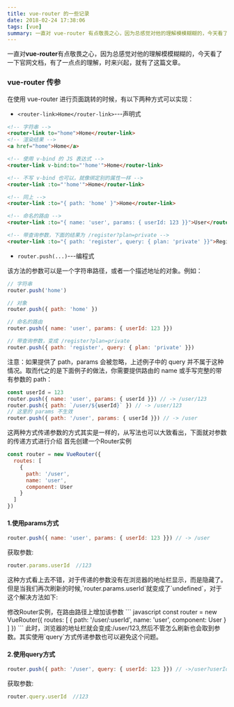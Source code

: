 ```yaml
---
title: vue-router 的一些记录
date: 2018-02-24 17:38:06
tags: [vue]
summary: 一直对 vue-router 有点敬畏之心，因为总感觉对他的理解模模糊糊的，今天看了一下官网文档，有了一点点的理解，时来兴起，就有了这篇文章。
---
```

一直对**vue-router**有点敬畏之心，因为总感觉对他的理解模模糊糊的，今天看了一下官网文档，有了一点点的理解，时来兴起，就有了这篇文章。
### vue-router 传参
在使用 vue-router 进行页面跳转的时候，有以下两种方式可以实现：
* `<router-link>Home</router-link>`---声明式

``` html
<!-- 字符串 -->
<router-link to="home">Home</router-link>
<!-- 渲染结果 -->
<a href="home">Home</a>

<!-- 使用 v-bind 的 JS 表达式 -->
<router-link v-bind:to="'home'">Home</router-link>

<!-- 不写 v-bind 也可以，就像绑定别的属性一样 -->
<router-link :to="'home'">Home</router-link>

<!-- 同上 -->
<router-link :to="{ path: 'home' }">Home</router-link>

<!-- 命名的路由 -->
<router-link :to="{ name: 'user', params: { userId: 123 }}">User</router-link>

<!-- 带查询参数，下面的结果为 /register?plan=private -->
<router-link :to="{ path: 'register', query: { plan: 'private' }}">Register</router-link>
```
* `router.push(...)`---编程式

该方法的参数可以是一个字符串路径，或者一个描述地址的对象。例如：

``` javascript
// 字符串
router.push('home')

// 对象
router.push({ path: 'home' })

// 命名的路由
router.push({ name: 'user', params: { userId: 123 }})

// 带查询参数，变成 /register?plan=private
router.push({ path: 'register', query: { plan: 'private' }})
```
<p class="tip">注意：如果提供了 path，params 会被忽略，上述例子中的 query 并不属于这种情况。取而代之的是下面例子的做法，你需要提供路由的 name 或手写完整的带有参数的 path：</p>

``` javascript
const userId = 123
router.push({ name: 'user', params: { userId }}) // -> /user/123
router.push({ path: `/user/${userId}` }) // -> /user/123
// 这里的 params 不生效
router.push({ path: '/user', params: { userId }}) // -> /user
```

这两种方式传递参数的方式其实是一样的，从写法也可以大致看出，下面就对参数的传递方式进行介绍
首先创建一个Router实例
``` javascript
const router = new VueRouter({
  routes: [
    {
      path: '/user',
      name: 'user',
      component: User
    }
  ]
})
```
#### 1.使用params方式
``` javascript
router.push({ name: 'user', params: { userId: 123 }}) // -> /user
```
获取参数:
``` javascript
router.params.userId  //123
```
<p class="tip">这种方式看上去不错，对于传递的参数没有在浏览器的地址栏显示，而是隐藏了。但是当我们再次刷新的时候,`router.params.userId`就变成了`undefined`，对于这个解决方法如下:</p>
修改Router实例，在路由路径上增加该参数
``` javascript
const router = new VueRouter({
  routes: [
    {
      path: '/user/:userId',
      name: 'user',
      component: User
    }
  ]
})
```
此时，浏览器的地址栏就会变成:/user/123,然后不管怎么刷新也会取到参数。其实使用`query`方式传递参数也可以避免这个问题。

#### 2.使用query方式

``` javascript
router.push({ path: '/user', query: { userId: 123 }}) // ->/user?userId=123
```
获取参数:
``` javascript
router.query.userId  //123
```